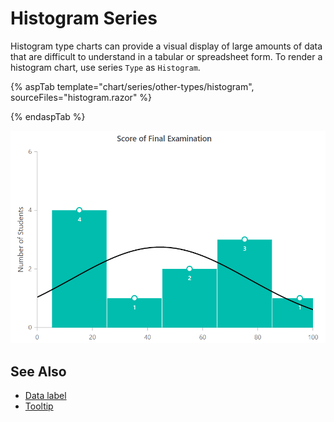 # Histogram Series

Histogram type charts can provide a visual display of large amounts of data that are difficult to understand in a tabular or spreadsheet form. To render a histogram chart, use series `Type` as `Histogram`.

{% aspTab template="chart/series/other-types/histogram", sourceFiles="histogram.razor" %}

{% endaspTab %}

![Pareto chart](../images/othertypes/histogram.png)

## See Also

* [Data label](../data-labels)
* [Tooltip](../tool-tip)